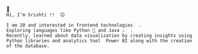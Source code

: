 👋   
` Hi, I’m Srishti !!  😊 `  


 `I am 20 and interested in frontend technologies  .`     
 `Exploring languages like Python 🐍 and Java ♨️  .`  
 `Recently, learned about data visualization by creating insights using Python libraries and analytics tool 
 Power BI along with the creation of the database.`

<!---
sris-14/sris-14 is a ✨ special ✨ repository because its `README.md` (this file) appears on your GitHub profile.
You can click the Preview link to take a look at your changes.
--->
